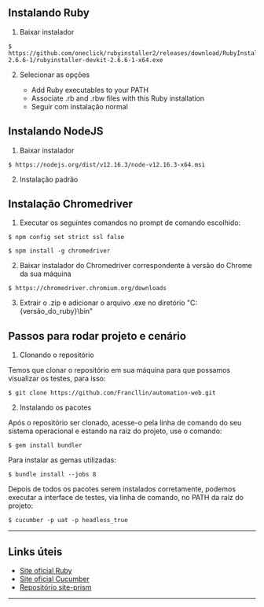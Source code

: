## Instalando Ruby

1. Baixar instalador

```
$ https://github.com/oneclick/rubyinstaller2/releases/download/RubyInstaller-2.6.6-1/rubyinstaller-devkit-2.6.6-1-x64.exe
```

2. Selecionar as opções

    - Add Ruby executables to your PATH
    - Associate .rb and .rbw files with this Ruby installation 
    - Seguir com instalação normal


## Instalando NodeJS

1. Baixar instalador 
```
$ https://nodejs.org/dist/v12.16.3/node-v12.16.3-x64.msi
```

2. Instalação padrão


## Instalação Chromedriver

1. Executar os seguintes comandos no prompt de comando escolhido:

```
$ npm config set strict ssl false
```
```
$ npm install -g chromedriver
```

2. Baixar instalador do Chromedriver correspondente à versão do Chrome da sua máquina 

```
$ https://chromedriver.chromium.org/downloads
```

3. Extrair o .zip e adicionar o arquivo .exe no diretório "C:\{versão_do_ruby}\bin"


## Passos para rodar projeto e cenário


 1. Clonando o repositório

Temos que clonar o repositório em sua máquina para que possamos visualizar os testes, para isso:

```
$ git clone https://github.com/Francllin/automation-web.git
```


 2. Instalando os pacotes

Após o repositório ser clonado, acesse-o pela linha de comando do seu sistema operacional e estando na raiz do projeto, use o comando:
```
$ gem install bundler
```

Para instalar as gemas utilizadas:
```
$ bundle install --jobs 8
```

Depois de todos os pacotes serem instalados corretamente, podemos executar a interface de testes, via linha de comando, no PATH da raiz do projeto:
```
$ cucumber -p uat -p headless_true
```



***

## Links úteis

- [Site oficial Ruby](https://www.ruby-lang.org/pt/)
- [Site oficial Cucumber](https://cucumber.io/)
- [Repositório site-prism](https://github.com/site-prism/site_prism)

***
